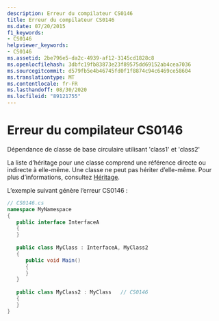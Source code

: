 ```yaml
---
description: Erreur du compilateur CS0146
title: Erreur du compilateur CS0146
ms.date: 07/20/2015
f1_keywords:
- CS0146
helpviewer_keywords:
- CS0146
ms.assetid: 2be796e5-da2c-4939-af12-3145cd1828c8
ms.openlocfilehash: 3dbfc19fb83873e23f89575dd69152ab4cea7036
ms.sourcegitcommit: d579fb5e4b46745fd0f1f8874c94c6469ce58604
ms.translationtype: MT
ms.contentlocale: fr-FR
ms.lasthandoff: 08/30/2020
ms.locfileid: "89121755"
---
```

# <a name="compiler-error-cs0146"></a>Erreur du compilateur CS0146
Dépendance de classe de base circulaire utilisant 'class1' et 'class2'  
  
 La liste d’héritage pour une classe comprend une référence directe ou indirecte à elle-même. Une classe ne peut pas hériter d’elle-même. Pour plus d’informations, consultez [Héritage](../programming-guide/classes-and-structs/inheritance.md).  
  
 L’exemple suivant génère l’erreur CS0146 :  
  
```csharp  
// CS0146.cs  
namespace MyNamespace  
{  
   public interface InterfaceA  
   {  
   }  
  
   public class MyClass : InterfaceA, MyClass2  
   {  
      public void Main()  
      {  
      }  
   }  
  
   public class MyClass2 : MyClass   // CS0146  
   {  
   }  
}  
```

